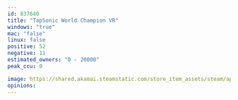 ```yaml
---
id: 837640
title: "TapSonic World Champion VR"
windows: "true"
mac: "false"
linux: false
positive: 52
negative: 11
estimated_owners: "0 - 20000"
peak_ccu: 0

image: https://shared.akamai.steamstatic.com/store_item_assets/steam/apps/837640/header.jpg?t=1540341806
opinions:
---
```

